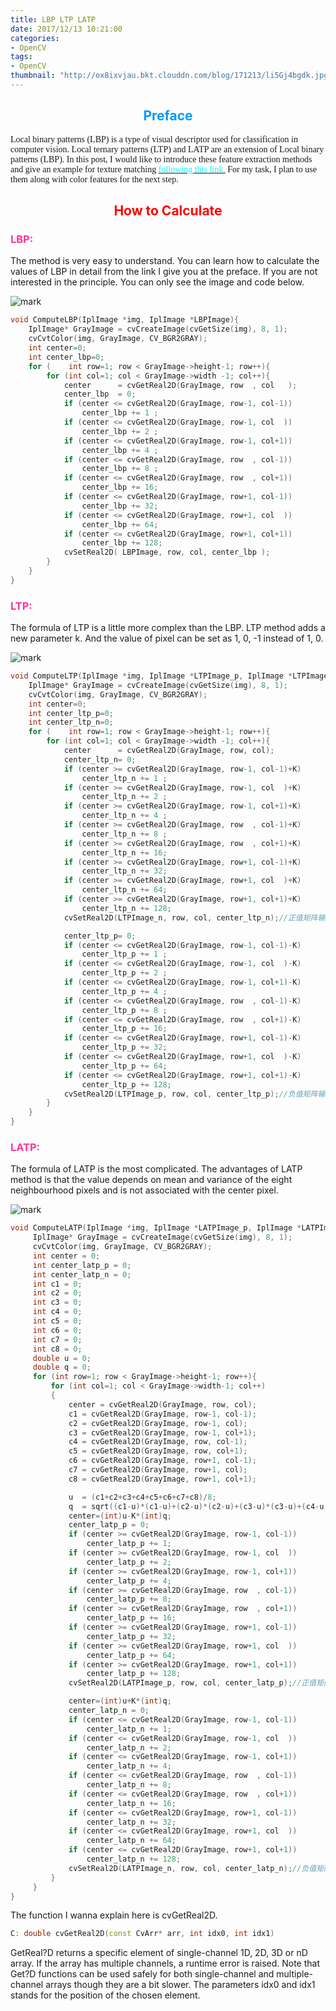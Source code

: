 ```yaml
---
title: LBP LTP LATP
date: 2017/12/13 10:21:00
categories:
- OpenCV
tags:
- OpenCV
thumbnail: "http://ox8ixvjau.bkt.clouddn.com/blog/171213/li5Gj4bgdk.jpg"
---
```


## <font color=#0099ff><center> Preface </center></font> ##

<font face="微软雅黑">

Local binary patterns (LBP) is a type of visual descriptor used for classification in computer vision. Local ternary patterns (LTP) and LATP are an extension of Local binary patterns (LBP). In this post, I would like to introduce these feature extraction methods and give an example for texture matching [<font color=cyan>following this link.</font>](http://hanzratech.in/2015/05/30/local-binary-patterns.html) For my task, I plan to use them along with color features for the next step.

</font>

## <font color=red><center> How to Calculate </center></font> ##


### <font color= #ff3399 >LBP:</font> ###
The method is very easy to understand. You can learn how to calculate the values of LBP in detail from the link I give you at the preface. If you are not interested in the principle. You can only see the image and code below.

![mark](http://ox8ixvjau.bkt.clouddn.com/blog/171212/iBLHIB5hm4.png?imageslim)

```cpp
void ComputeLBP(IplImage *img, IplImage *LBPImage){
	IplImage* GrayImage = cvCreateImage(cvGetSize(img), 8, 1);
	cvCvtColor(img, GrayImage, CV_BGR2GRAY);
	int center=0;
	int center_lbp=0;
	for (	 int row=1; row < GrayImage->height-1; row++){
		for (int col=1; col < GrayImage->width -1; col++){
			center	    = cvGetReal2D(GrayImage, row  , col   );
			center_lbp  = 0;
			if (center <= cvGetReal2D(GrayImage, row-1, col-1))
				center_lbp += 1 ;
			if (center <= cvGetReal2D(GrayImage, row-1, col  ))
				center_lbp += 2 ;
			if (center <= cvGetReal2D(GrayImage, row-1, col+1))
				center_lbp += 4 ;
			if (center <= cvGetReal2D(GrayImage, row  , col-1))
				center_lbp += 8 ;
			if (center <= cvGetReal2D(GrayImage, row  , col+1))
				center_lbp += 16;
			if (center <= cvGetReal2D(GrayImage, row+1, col-1))
				center_lbp += 32;
			if (center <= cvGetReal2D(GrayImage, row+1, col  ))
				center_lbp += 64;
			if (center <= cvGetReal2D(GrayImage, row+1, col+1))
				center_lbp += 128;
			cvSetReal2D( LBPImage, row, col, center_lbp );
		}
	}
}
```

### <font color= #ff3399 >LTP:</font> ###
The formula of LTP is a little more complex than the LBP. LTP method adds a new parameter k. And the value of pixel can be set as 1, 0, -1 instead of 1, 0.

![mark](http://ox8ixvjau.bkt.clouddn.com/blog/171212/54Ied0Fdkb.png?imageslim)

```cpp
void ComputeLTP(IplImage *img, IplImage *LTPImage_p, IplImage *LTPImage_n, int K){
	IplImage* GrayImage = cvCreateImage(cvGetSize(img), 8, 1);
	cvCvtColor(img, GrayImage, CV_BGR2GRAY);
	int center=0;
	int center_ltp_p=0;
	int center_ltp_n=0;
	for (	 int row=1; row < GrayImage->height-1; row++){
		for (int col=1; col < GrayImage->width -1; col++){
			center		= cvGetReal2D(GrayImage, row, col);
			center_ltp_n= 0;
			if (center >= cvGetReal2D(GrayImage, row-1, col-1)+K)
				center_ltp_n += 1 ;
			if (center >= cvGetReal2D(GrayImage, row-1, col  )+K)
				center_ltp_n += 2 ;
			if (center >= cvGetReal2D(GrayImage, row-1, col+1)+K)
				center_ltp_n += 4 ;
			if (center >= cvGetReal2D(GrayImage, row  , col-1)+K)
				center_ltp_n += 8 ;
			if (center >= cvGetReal2D(GrayImage, row  , col+1)+K)
				center_ltp_n += 16;
			if (center >= cvGetReal2D(GrayImage, row+1, col-1)+K)
				center_ltp_n += 32;
			if (center >= cvGetReal2D(GrayImage, row+1, col  )+K)
				center_ltp_n += 64;
			if (center >= cvGetReal2D(GrayImage, row+1, col+1)+K)
				center_ltp_n += 128;
			cvSetReal2D(LTPImage_n, row, col, center_ltp_n);//正值矩阵输入

			center_ltp_p= 0;
			if (center <= cvGetReal2D(GrayImage, row-1, col-1)-K)
				center_ltp_p += 1 ;
			if (center <= cvGetReal2D(GrayImage, row-1, col  )-K)
				center_ltp_p += 2 ;
			if (center <= cvGetReal2D(GrayImage, row-1, col+1)-K)
				center_ltp_p += 4 ;
			if (center <= cvGetReal2D(GrayImage, row  , col-1)-K)
				center_ltp_p += 8 ;
			if (center <= cvGetReal2D(GrayImage, row  , col+1)-K)
				center_ltp_p += 16;
			if (center <= cvGetReal2D(GrayImage, row+1, col-1)-K)
				center_ltp_p += 32;
			if (center <= cvGetReal2D(GrayImage, row+1, col  )-K)
				center_ltp_p += 64;
			if (center <= cvGetReal2D(GrayImage, row+1, col+1)-K)
				center_ltp_p += 128;
			cvSetReal2D(LTPImage_p, row, col, center_ltp_p);//负值矩阵输入
		}
	}
}
```

### <font color= #ff3399 >LATP:</font> ###
The formula of LATP is the most complicated. The advantages of LATP method is that the value depends on mean and variance of the eight neighbourhood pixels and is not associated with the center pixel.

![mark](http://ox8ixvjau.bkt.clouddn.com/blog/171212/DmgdIClH9C.png?imageslim)

```cpp
void ComputeLATP(IplImage *img, IplImage *LATPImage_p, IplImage *LATPImage_n, int K){
	 IplImage* GrayImage = cvCreateImage(cvGetSize(img), 8, 1);
	 cvCvtColor(img, GrayImage, CV_BGR2GRAY);
	 int center = 0;
	 int center_latp_p = 0;
	 int center_latp_n = 0;
	 int c1 = 0;
	 int c2 = 0;
	 int c3 = 0;
	 int c4 = 0;
	 int c5 = 0;
	 int c6 = 0;
	 int c7 = 0;
	 int c8 = 0;
	 double u = 0;
	 double q = 0;
	 for (int row=1; row < GrayImage->height-1; row++){
		 for (int col=1; col < GrayImage->width-1; col++)
		 {
			 center = cvGetReal2D(GrayImage, row, col);
			 c1 = cvGetReal2D(GrayImage, row-1, col-1);
			 c2 = cvGetReal2D(GrayImage, row-1, col);
			 c3 = cvGetReal2D(GrayImage, row-1, col+1);
			 c4 = cvGetReal2D(GrayImage, row, col-1);
			 c5 = cvGetReal2D(GrayImage, row, col+1);
			 c6 = cvGetReal2D(GrayImage, row+1, col-1);
			 c7 = cvGetReal2D(GrayImage, row+1, col);
			 c8 = cvGetReal2D(GrayImage, row+1, col+1);

			 u  = (c1+c2+c3+c4+c5+c6+c7+c8)/8;
			 q  = sqrt((c1-u)*(c1-u)+(c2-u)*(c2-u)+(c3-u)*(c3-u)+(c4-u)*(c4-u)+(c5-u)*(c5-u)+(c6-u)*(c6-u)+(c7-u)*(c7-u)+(c8-u)*(c8-u));
			 center=(int)u-K*(int)q;
			 center_latp_p = 0;
			 if (center >= cvGetReal2D(GrayImage, row-1, col-1))
				 center_latp_p += 1;
			 if (center >= cvGetReal2D(GrayImage, row-1, col  ))
				 center_latp_p += 2;
			 if (center >= cvGetReal2D(GrayImage, row-1, col+1))
				 center_latp_p += 4;
			 if (center >= cvGetReal2D(GrayImage, row  , col-1))
				 center_latp_p += 8;
			 if (center >= cvGetReal2D(GrayImage, row  , col+1))
				 center_latp_p += 16;
			 if (center >= cvGetReal2D(GrayImage, row+1, col-1))
				 center_latp_p += 32;
			 if (center >= cvGetReal2D(GrayImage, row+1, col  ))
				 center_latp_p += 64;
			 if (center >= cvGetReal2D(GrayImage, row+1, col+1))
				 center_latp_p += 128;
			 cvSetReal2D(LATPImage_p, row, col, center_latp_p);//正值矩阵输入

			 center=(int)u+K*(int)q;
			 center_latp_n = 0;
			 if (center <= cvGetReal2D(GrayImage, row-1, col-1))
				 center_latp_n += 1;
			 if (center <= cvGetReal2D(GrayImage, row-1, col  ))
				 center_latp_n += 2;
			 if (center <= cvGetReal2D(GrayImage, row-1, col+1))
				 center_latp_n += 4;
			 if (center <= cvGetReal2D(GrayImage, row  , col-1))
				 center_latp_n += 8;
			 if (center <= cvGetReal2D(GrayImage, row  , col+1))
				 center_latp_n += 16;
			 if (center <= cvGetReal2D(GrayImage, row+1, col-1))
				 center_latp_n += 32;
			 if (center <= cvGetReal2D(GrayImage, row+1, col  ))
				 center_latp_n += 64;
			 if (center <= cvGetReal2D(GrayImage, row+1, col+1))
				 center_latp_n += 128;
			 cvSetReal2D(LATPImage_n, row, col, center_latp_n);//负值矩阵输入
		 }
	 }
}
```

The function I wanna explain here is cvGetReal2D.
```cpp
C: double cvGetReal2D(const CvArr* arr, int idx0, int idx1)
```
GetReal?D returns a specific element of single-channel 1D, 2D, 3D or nD array. If the array has multiple channels, a runtime error is raised. Note that Get?D functions can be used safely for both single-channel and multiple-channel arrays though they are a bit slower. The parameters idx0 and idx1 stands for the position of the chosen element.
